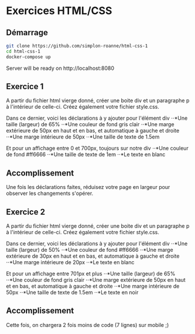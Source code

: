 # Exercices HTML/CSS

## Démarrage

```bash
git clone https://github.com/simplon-roanne/html-css-1
cd html-css-1
docker-compose up
```
Server will be ready on http://localhost:8080

## Exercice 1
A partir du fichier html vierge donné, créer une boite div et un paragraphe p à l'intérieur de celle-ci. 
Créez également votre fichier style.css.

Dans ce dernier, voici les déclarations à y ajouter pour l'élément div
⋅⋅*Une taille (largeur) de 65%
⋅⋅*Une couleur de fond gris clair
⋅⋅*Une marge extérieure de 50px en haut et en bas, et automatique à gauche et droite
⋅⋅*Une marge intérieure de 50px
⋅⋅*Une taille de texte de 1.5em

Et pour un affichage entre 0 et 700px, toujours sur notre div
⋅⋅*Une couleur de fond #ff6666
⋅⋅*Une taille de texte de 1em
⋅⋅*Le texte en blanc

## Accomplissement
Une fois les déclarations faites, réduisez votre page en largeur pour observer les changements s'opérer.

## Exercice 2
A partir du fichier html vierge donné, créer une boite div et un paragraphe p à l'intérieur de celle-ci. 
Créez également votre fichier style.css.
  
Dans ce dernier, voici les déclarations à y ajouter pour l'élément div
⋅⋅*Une taille (largeur) de 50%
⋅⋅*Une couleur de fond #ff6666
⋅⋅*Une marge extérieure de 30px en haut et en bas, et automatique à gauche et droite
⋅⋅*Une marge intérieure de 20px
⋅⋅*Le texte en blanc
  
Et pour un affichage entre 701px et plus
⋅⋅*Une taille (largeur) de 65%
⋅⋅*Une couleur de fond gris clair
⋅⋅*Une marge extérieure de 50px en haut et en bas, et automatique à gauche et droite
⋅⋅*Une marge intérieure de 50px
⋅⋅*Une taille de texte de 1.5em
⋅⋅*Le texte en noir
  
## Accomplissement
Cette fois, on chargera 2 fois moins de code (7 lignes) sur mobile ;)
